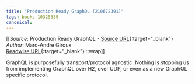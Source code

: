 ```yaml
---
title: "Production Ready GraphQL (210672391)"
tags: books-10325339
canonical: 
---
```


[[_Source_: Production Ready GraphQL - [Source URL](){:target="_blank"}<br>
_Author_: Marc-Andre Giroux<br>
[Readwise URL](https://readwise.io/open/210672391){:target="_blank"}
::wrap]]

GraphQL is purposefully transport/protocol agnostic. Nothing is stopping us from implementing GraphQL over H2, over UDP, or even as a new GraphQL specific protocol.
